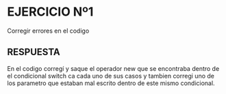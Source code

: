# EJERCICIO Nº1
Corregir errores en el codigo

## RESPUESTA
En el codigo corregí y saque el operador new que se encontraba dentro de el condicional switch ca cada uno de sus casos y tambien corregi uno de los parametro que estaban mal escrito dentro de este mismo condicional.